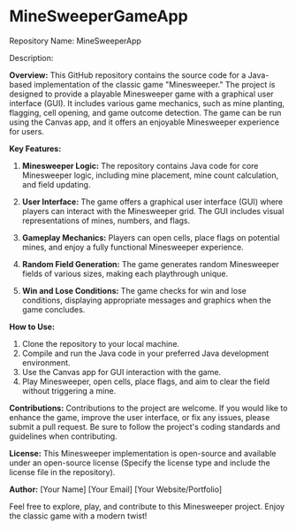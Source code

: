 # MineSweeperGameApp

Repository Name: MineSweeperApp

Description:

**Overview:**
This GitHub repository contains the source code for a Java-based implementation of the classic game "Minesweeper." The project is designed to provide a playable Minesweeper game with a graphical user interface (GUI). It includes various game mechanics, such as mine planting, flagging, cell opening, and game outcome detection. The game can be run using the Canvas app, and it offers an enjoyable Minesweeper experience for users.

**Key Features:**
1. **Minesweeper Logic:** The repository contains Java code for core Minesweeper logic, including mine placement, mine count calculation, and field updating.

2. **User Interface:** The game offers a graphical user interface (GUI) where players can interact with the Minesweeper grid. The GUI includes visual representations of mines, numbers, and flags.

3. **Gameplay Mechanics:** Players can open cells, place flags on potential mines, and enjoy a fully functional Minesweeper experience.

4. **Random Field Generation:** The game generates random Minesweeper fields of various sizes, making each playthrough unique.

5. **Win and Lose Conditions:** The game checks for win and lose conditions, displaying appropriate messages and graphics when the game concludes.

**How to Use:**
1. Clone the repository to your local machine.
2. Compile and run the Java code in your preferred Java development environment.
3. Use the Canvas app for GUI interaction with the game.
4. Play Minesweeper, open cells, place flags, and aim to clear the field without triggering a mine.

**Contributions:**
Contributions to the project are welcome. If you would like to enhance the game, improve the user interface, or fix any issues, please submit a pull request. Be sure to follow the project's coding standards and guidelines when contributing.

**License:**
This Minesweeper implementation is open-source and available under an open-source license (Specify the license type and include the license file in the repository).

**Author:**
[Your Name]
[Your Email]
[Your Website/Portfolio]

Feel free to explore, play, and contribute to this Minesweeper project. Enjoy the classic game with a modern twist!
